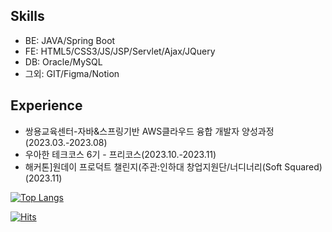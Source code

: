 ## Skills
* BE: JAVA/Spring Boot
* FE: HTML5/CSS3/JS/JSP/Servlet/Ajax/JQuery
* DB: Oracle/MySQL
* 그외: GIT/Figma/Notion

## Experience
* 쌍용교육센터-자바&스프링기반 AWS클라우드 융합 개발자 양성과정(2023.03.-2023.08)
* 우아한 테크코스 6기 - 프리코스(2023.10.-2023.11)
* 해커톤]원데이 프로덕트 챌린지(주관:인하대 창업지원단/너디너리(Soft Squared)(2023.11)

<!--
[![Solved.ac
프로필](http://mazassumnida.wtf/api/generate_badge?boj={s0nnyday})](https://solved.ac/{s0nnyday})
-->
[![Top Langs](https://github-readme-stats.vercel.app/api/top-langs/?username=s0nnyday&layout=compact)](https://github.com/s0nnyday/github-readme-stats)

[![Hits](https://hits.seeyoufarm.com/api/count/incr/badge.svg?url=https%3A%2F%2Fgithub.com%2Fs0nnyday&count_bg=%2379C83D&title_bg=%23555555&icon=&icon_color=%23E7E7E7&title=hits&edge_flat=false)](https://hits.seeyoufarm.com)
